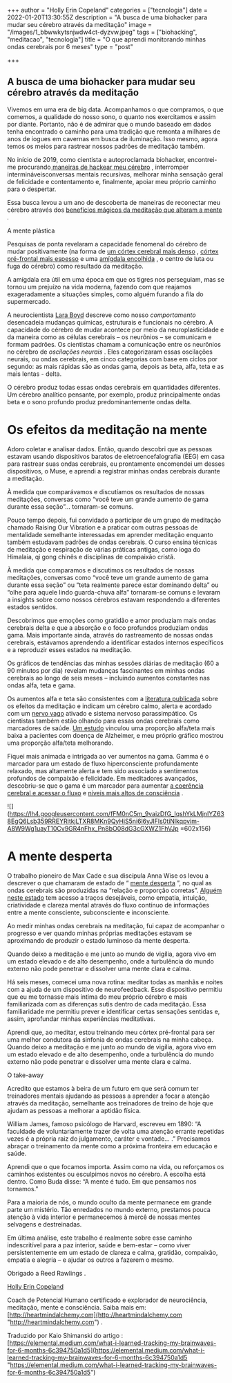 +++
author = "Holly Erin Copeland"
categories = ["tecnologia"]
date = 2022-01-20T13:30:55Z
description = "A busca de uma biohacker para mudar seu cérebro através da meditação"
image = "/images/1_bbwwkytsnjwdw4ct-dyzvw.jpeg"
tags = ["biohacking", "meditacao", "tecnologia"]
title = "O que aprendi monitorando minhas ondas cerebrais por 6 meses"
type = "post"

+++
## A busca de uma biohacker para mudar seu cérebro através da meditação

  
Vivemos em uma era de big data. Acompanhamos o que compramos, o que comemos, a qualidade do nosso sono, o quanto nos exercitamos e assim por diante. Portanto, não é de admirar que o mundo baseado em dados tenha encontrado o caminho para uma tradição que remonta a milhares de anos de iogues em cavernas em busca de iluminação. Isso mesmo, agora temos os meios para rastrear nossos padrões de meditação também.

No início de 2019, como cientista e autoproclamada biohacker, encontrei-me procurando[ maneiras de hackear meu cérebro](https://medium.com/age-of-awareness/how-i-rewired-my-brain-with-meditation-and-stepped-into-the-flow-life-f2f6e5c6fd28?source=your_stories_page---------------------------) , interromper intermináveis ​​conversas mentais recursivas, melhorar minha sensação geral de felicidade e contentamento e, finalmente, apoiar meu próprio caminho para o despertar.

Essa busca levou a um ano de descoberta de maneiras de reconectar meu cérebro através dos [benefícios mágicos da meditação que alteram a mente ](https://www.ncbi.nlm.nih.gov/pmc/articles/PMC1361002/)_._

  
  
A mente plástica

Pesquisas de ponta revelaram a capacidade fenomenal do cérebro de mudar positivamente (na forma de [um córtex cerebral mais denso](https://www.sciencedirect.com/science/article/abs/pii/S092549271000288X?via%3Dihub) , [córtex pré-frontal mais espesso](https://www.ncbi.nlm.nih.gov/pubmed/16272874) e uma [amígdala encolhida](https://journals.plos.org/plosone/article?id=10.1371/journal.pone.0064574) , o centro de luta ou fuga do cérebro) como resultado da meditação.

A amígdala era útil em uma época em que os tigres nos perseguiam, mas se tornou um prejuízo na vida moderna, fazendo com que reajamos exageradamente a situações simples, como alguém furando a fila do supermercado.

A neurocientista [Lara Boyd](https://www.youtube.com/watch?v=LNHBMFCzznE) descreve como nosso _comportamento_ desencadeia mudanças químicas, estruturais e funcionais no cérebro. A capacidade do cérebro de mudar acontece por meio da neuroplasticidade e da maneira como as células cerebrais – os neurônios – se comunicam e formam padrões. Os cientistas chamam a comunicação entre os neurônios no cérebro de _oscilações neurais_ . Eles categorizaram essas oscilações neurais, ou ondas cerebrais, em cinco categorias com base em ciclos por segundo: as mais rápidas são as ondas gama, depois as beta, alfa, teta e as mais lentas - delta.

O cérebro produz todas essas ondas cerebrais em quantidades diferentes. Um cérebro analítico pensante, por exemplo, produz principalmente ondas beta e o sono profundo produz predominantemente ondas delta.

# Os efeitos da meditação na mente

Adoro coletar e analisar dados. Então, quando descobri que as pessoas estavam usando dispositivos baratos de eletroencefalografia (EEG) em casa para rastrear suas ondas cerebrais, eu prontamente encomendei um desses dispositivos, o Muse, e aprendi a registrar minhas ondas cerebrais durante a meditação.

À medida que comparávamos e discutíamos os resultados de nossas meditações, conversas como “você teve um grande aumento de gama durante essa seção”… tornaram-se comuns.

Pouco tempo depois, fui convidado a participar de um grupo de meditação chamado Raising Our Vibration e a praticar com outras pessoas de mentalidade semelhante interessadas em aprender meditação enquanto também estudavam padrões de ondas cerebrais. O curso ensina técnicas de meditação e respiração de várias práticas antigas, como ioga do Himalaia, qi gong chinês e disciplinas de compaixão cristã.

  
À medida que comparamos e discutimos os resultados de nossas meditações, conversas como “você teve um grande aumento de gama durante essa seção” ou “teta realmente parece estar dominando delta” ou “olhe para aquele lindo guarda-chuva alfa” tornaram-se comuns e levaram a insights sobre como nossos cérebros estavam respondendo a diferentes estados sentidos.

Descobrimos que emoções como gratidão e amor produziam mais ondas cerebrais delta e que a absorção e o foco profundos produziam ondas gama. Mais importante ainda, através do rastreamento de nossas ondas cerebrais, estávamos aprendendo a identificar estados internos específicos e a reproduzir esses estados na meditação.

Os gráficos de tendências das minhas sessões diárias de meditação (60 a 90 minutos por dia) revelam mudanças fascinantes em minhas ondas cerebrais ao longo de seis meses – incluindo aumentos constantes nas ondas alfa, teta e gama.

Os aumentos alfa e teta são consistentes com a [literatura publicada](https://www.frontiersin.org/articles/10.3389/fnins.2018.00178/full) sobre os efeitos da meditação e indicam um cérebro calmo, alerta e acordado com um [nervo vago](https://elemental.medium.com/science-confirms-that-the-vagus-nerve-is-key-to-well-being-c23fab90e211) ativado e sistema nervoso parassimpático. Os cientistas também estão olhando para essas ondas cerebrais como marcadores de saúde. [Um estudo](https://www.frontiersin.org/articles/10.3389/fnins.2018.00178/full) vinculou uma proporção alfa/teta mais baixa a pacientes com doença de Alzheimer, e meu próprio gráfico mostrou uma proporção alfa/teta melhorando.

  
Fiquei mais animada e intrigada ao ver aumentos na gama. Gamma é o marcador para um estado de fluxo hiperconsciente profundamente relaxado, mas altamente alerta e tem sido associado a sentimentos profundos de compaixão e felicidade. Em meditadores avançados, descobriu-se que o gama é um marcador para aumentar [a coerência cerebral e acessar o fluxo](https://www.ncbi.nlm.nih.gov/pubmed/26441373) e [níveis mais altos de consciência](https://www.ncbi.nlm.nih.gov/pubmed/15534199) .

![](https://lh4.googleusercontent.com/fFM0nC5m_9vaizDfG_IqshYkLMjnIYZ638EgQ6Lsb359RREYRitkjLTXR8MKn9QyHiS5ni6l6yJlFIs0tiNlkqpvim-A8W9Wg1uayT10Cv9GR4nFhx_Pn8bO08dG3cGXWZ1FhVJp =602x156)

# A mente desperta

O trabalho pioneiro de Max Cade e sua discípula Anna Wise os levou a descrever o que chamaram de estado de “ [mente desperta](http://annawise.com/the-work/brainwaves/) ”, no qual as ondas cerebrais são produzidas na “relação e proporção corretas”. [Alguém neste estado](https://www.penguinrandomhouse.com/books/290992/awakening-the-mind-by-anna-wise/) tem acesso a traços desejáveis, como empatia, intuição, criatividade e clareza mental através do fluxo contínuo de informações entre a mente consciente, subconsciente e inconsciente.

Ao medir minhas ondas cerebrais na meditação, fui capaz de acompanhar o progresso e ver quando minhas próprias meditações estavam se aproximando de produzir o estado luminoso da mente desperta.

Quando deixo a meditação e me junto ao mundo de vigília, agora vivo em um estado elevado e de alto desempenho, onde a turbulência do mundo externo não pode penetrar e dissolver uma mente clara e calma.

  
Há seis meses, comecei uma nova rotina: meditar todas as manhãs e noites com a ajuda de um dispositivo de neurofeedback. Esse dispositivo permitiu que eu me tornasse mais íntima do meu próprio cérebro e mais familiarizada com as diferenças sutis dentro de cada meditação. Essa familiaridade me permitiu prever e identificar certas sensações sentidas e, assim, aprofundar minhas experiências meditativas.

Aprendi que, ao meditar, estou treinando meu córtex pré-frontal para ser uma melhor condutora da sinfonia de ondas cerebrais na minha cabeça. Quando deixo a meditação e me junto ao mundo de vigília, agora vivo em um estado elevado e de alto desempenho, onde a turbulência do mundo externo não pode penetrar e dissolver uma mente clara e calma.

  
O take-away

Acredito que estamos à beira de um futuro em que será comum ter treinadores mentais ajudando as pessoas a aprender a focar a atenção através da meditação, semelhante aos treinadores de treino de hoje que ajudam as pessoas a melhorar a aptidão física.

William James, famoso psicólogo de Harvard, escreveu em 1890: “A faculdade de voluntariamente trazer de volta uma atenção errante repetidas vezes é a própria raiz do julgamento, caráter e vontade... .” Precisamos abraçar o treinamento da mente como a próxima fronteira em educação e saúde.

Aprendi que o que focamos importa. Assim como na vida, ou reforçamos os caminhos existentes ou esculpimos novos no cérebro. A escolha está dentro. Como Buda disse: “A mente é tudo. Em que pensamos nos tornamos."

Para a maioria de nós, o mundo oculto da mente permanece em grande parte um mistério. Tão enredados no mundo externo, prestamos pouca atenção à vida interior e permanecemos à mercê de nossas mentes selvagens e destreinadas.

Em última análise, este trabalho é realmente sobre esse caminho indescritível para a paz interior, saúde e bem-estar _–_ como viver persistentemente em um estado de clareza e calma, gratidão, compaixão, empatia e alegria – e ajudar os outros a fazerem o mesmo.

Obrigado a Reed Rawlings .  
  
[Holly Erin Copeland](https://medium.com/@hecopeland?source=post_sidebar--------------------------post_sidebar--------------)

Coach de Potencial Humano certificado e explorador de neurociência, meditação, mente e consciência. Saiba mais em: [http://heartmindalchemy.com](http://heartmindalchemy.com "http://heartmindalchemy.com") .  
  
  
Traduzido por Kaio Shimanski do artigo : [https://elemental.medium.com/what-i-learned-tracking-my-brainwaves-for-6-months-6c394750a1d5](https://elemental.medium.com/what-i-learned-tracking-my-brainwaves-for-6-months-6c394750a1d5 "https://elemental.medium.com/what-i-learned-tracking-my-brainwaves-for-6-months-6c394750a1d5")